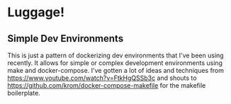 # Luggage!

## Simple Dev Environments

This is just a pattern of dockerizing dev environments that I've been using recently. It allows for simple or complex development environments using make and docker-compose. I've gotten a lot of ideas and techniques from https://www.youtube.com/watch?v=FtkHgQSSb3c
and shouts to https://github.com/krom/docker-compose-makefile for the makefile boilerplate.
